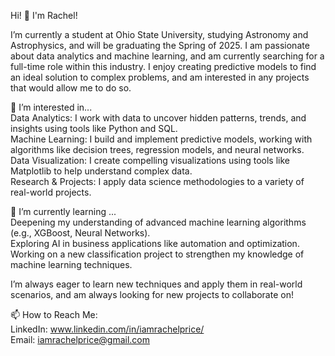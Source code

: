 Hi! 👋 I'm Rachel!

I’m currently a student at Ohio State University, studying Astronomy and Astrophysics, and will be graduating the Spring of 2025. I am passionate about data analytics and machine learning, and am 
currently searching for a full-time role within this industry. I enjoy creating predictive models to find an ideal solution to complex problems, and am interested in any projects that would allow me to do so.


👀 I’m interested in...\
Data Analytics: I work with data to uncover hidden patterns, trends, and insights using tools like Python and SQL.\
Machine Learning: I build and implement predictive models, working with algorithms like decision trees, regression models, and neural networks.\
Data Visualization: I create compelling visualizations using tools like Matplotlib to help understand complex data.\
Research & Projects: I apply data science methodologies to a variety of real-world projects.


🌱 I’m currently learning ...\
Deepening my understanding of advanced machine learning algorithms (e.g., XGBoost, Neural Networks).\
Exploring AI in business applications like automation and optimization.\
Working on a new classification project to strengthen my knowledge of machine learning techniques.


I’m always eager to learn new techniques and apply them in real-world scenarios, and am always looking for new projects to collaborate on!


📫 How to Reach Me:   \
LinkedIn: www.linkedin.com/in/iamrachelprice/   \
Email: iamrachelprice@gmail.com
